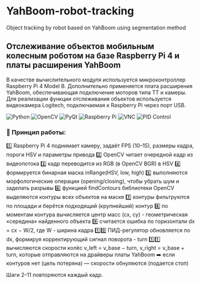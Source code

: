 # YahBoom-robot-tracking
Object tracking by robot based on YahBoom using segmentation method

## Отслеживание объектов мобильным колесным роботом на базе Raspberry Pi 4 и платы расширения YahBoom

В качестве вычислительного модуля используется микроконтроллер Raspberry Pi 4 Model B. Дополнительно применяется плата расширения YahBoom, обеспечивающая подключение моторов типа TT и камеры. Для реализации функции отслеживания объектов используется видеокамера Logitech, подключаемая к Raspberry Pi через порт USB.

![Python](https://img.shields.io/badge/Python-3776AB?style=for-the-badge&logo=python&logoColor=white)  ![OpenCV](https://img.shields.io/badge/OpenCV-5C3EE8?style=for-the-badge&logo=opencv&logoColor=white)  ![PyQt](https://img.shields.io/badge/PyQt-41CD52?style=for-the-badge&logo=qt&logoColor=white)  ![Raspberry Pi](https://img.shields.io/badge/Raspberry%20Pi-A22846?style=for-the-badge&logo=raspberrypi&logoColor=white)  ![VNC](https://img.shields.io/badge/VNC-2C3E50?style=for-the-badge&logo=realvnc&logoColor=white)  ![PID Control](https://img.shields.io/badge/PID--Controller-FF6F00?style=for-the-badge&logo=mathworks&logoColor=white)  

### 🚀 Принцип работы:
:one: Raspberry Pi 4 поднимает камеру, задаёт FPS (10–15), размеры кадра, пороги HSV и параметры привода
:two: OpenCV читает очередной кадр из видеопотока
:three: кадр переводится из RGB (в OpenCV BGR) в HSV
:four: формируется бинарная маска inRange(HSV, low, high)
:five: выполняются морфологические операции (opening/closing), чтобы убрать шум и заделать разрывы
:six: функцией findContours библиотеки OpenCV выделяются контуры всех объектов на маске 
:seven: контуры фильтруются по площади и берётся подходящий (крупнейший) контур
:eight: по моментам контура вычисляется центр масс (cx, cy) - геометрическая «середина» найденного объекта
:nine: считается ошибка по горизонтали dx = cx − W/2, где W - ширина кадра
:one::zero: ПИД-регулятор обновляется по dx, формируя корректирующий сигнал поворота - turn
:one::one: вычисляются скорости колёс v_left = v_base − turn, v_right = v_base + turn, которые отправляются на драйверы платы YahBoom
:arrow_right: если контуров нет (цель потеряна) — скорости обнуляются (подается стоп)

Шаги 2–11 повторяются каждый кадр.
